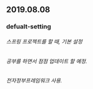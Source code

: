## 2019.08.08
### defualt-setting
###### 스프링 프로젝트를 할 때, 기본 설정
###### 공부를 하면서 점점 업데이트 할 예정.
###### 전자정부프레임워크 사용.
